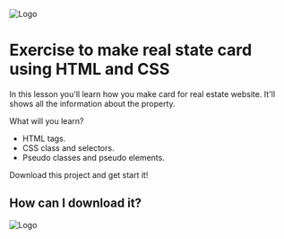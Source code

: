 
![Logo](https://helloeveryone.me/wp-content/uploads/HelloEveryone-Logo-300x79.webp)


# Exercise to make real state card using HTML and CSS

In this lesson you'll learn how you make card for real estate website. It'll shows all the information about the property.

What will you learn?

- HTML tags.
- CSS class and selectors.
- Pseudo classes and pseudo elements.

Download this project and get start it!


## How can I download it?

![Logo](https://helloeveryone.me/wp-content/uploads/Real-State-Card-Download.gif)

